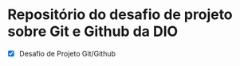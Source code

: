 # Repositório do desafio de projeto sobre Git e Github da DIO

 - [x] Desafio de Projeto Git/Github
